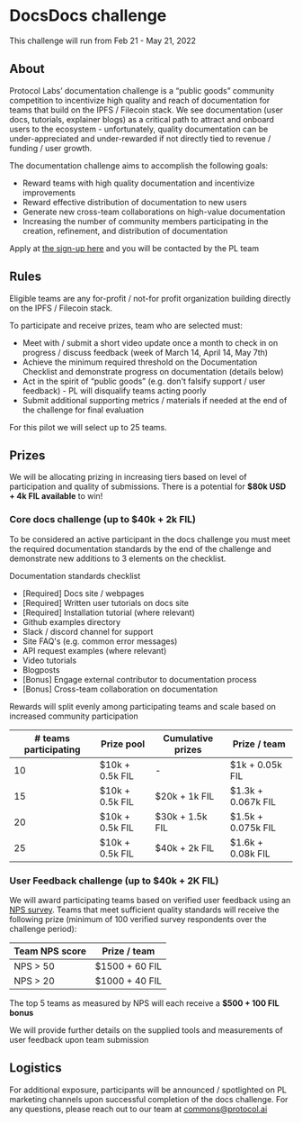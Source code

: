 # DocsDocs challenge

This challenge will run from Feb 21 - May 21, 2022

## About

Protocol Labs’ documentation challenge is a “public goods” community competition to incentivize high quality and reach of documentation for teams that build on the IPFS / Filecoin stack.  We see documentation (user docs, tutorials, explainer blogs) as a critical path to attract and onboard users to the ecosystem - unfortunately, quality documentation can be under-appreciated and under-rewarded if not directly tied to revenue / funding / user growth.

The documentation challenge aims to accomplish the following goals:
- Reward teams with high quality documentation and incentivize improvements
- Reward effective distribution of documentation to new users
- Generate new cross-team collaborations on high-value documentation
- Increasing the number of community members participating in the creation, refinement, and distribution of documentation

Apply at [the sign-up here](https://docs.google.com/forms/d/e/1FAIpQLSdmJki5UoaRMlrWDfxeVZYSw3CpfDT2pkGM8fS6cWl404bCnw/viewform?usp=sf_link) and you will be contacted by the PL team

## Rules

Eligible teams are any for-profit / not-for profit organization building directly on the IPFS / Filecoin stack.

To participate and receive prizes, team who are selected must:
- Meet with / submit a short video update once a month to check in on progress / discuss feedback (week of March 14, April 14, May 7th)
- Achieve the minimum required threshold on the Documentation Checklist and demonstrate progress on documentation (details below)
- Act in the spirit of “public goods” (e.g. don't falsify support / user feedback) - PL will disqualify teams acting poorly
- Submit additional supporting metrics / materials if needed at the end of the challenge for final evaluation

For this pilot we will select up to 25 teams.

## Prizes

We will be allocating prizing in increasing tiers based on level of participation and quality of submissions. There is a potential for **$80k USD + 4k FIL available** to win!


### Core docs challenge (up to $40k + 2k FIL)

To be considered an active participant in the docs challenge you must meet the required documentation standards by the end of the challenge and demonstrate new additions to 3 elements on the checklist.

Documentation standards checklist
- [Required] Docs site / webpages
- [Required] Written user tutorials on docs site
- [Required] Installation tutorial (where relevant)
- Github examples directory
- Slack / discord channel for support
- Site FAQ's (e.g. common error messages)
- API request examples (where relevant)
- Video tutorials
- Blogposts
- [Bonus] Engage external contributor to documentation process
- [Bonus] Cross-team collaboration on documentation

Rewards will split evenly among participating teams and scale based on increased community participation

| # teams participating | Prize pool | Cumulative prizes | Prize / team |
|-------------------------|------------|-------------------|------------|
|10 | $10k + 0.5k FIL | - | $1k + 0.05k FIL |
|15 | $10k + 0.5k FIL | $20k + 1k FIL | $1.3k + 0.067k FIL |
|20 | $10k + 0.5k FIL | $30k + 1.5k FIL | $1.5k + 0.075k FIL |
|25 | $10k + 0.5k FIL | $40k + 2k FIL | $1.6k + 0.08k FIL |


### User Feedback challenge (up to $40k + 2K FIL)

We will award participating teams based on verified user feedback using an [NPS survey](https://www.medallia.com/net-promoter-score/). Teams that meet sufficient quality standards will receive the following prize (minimum of 100 verified survey respondents over the challenge period):

| Team NPS score | Prize / team |
|-------------------------|------------|
| NPS > 50 | $1500 + 60 FIL |
| NPS > 20 | $1000 + 40 FIL | 

The top 5 teams as measured by NPS will each receive a **$500 + 100 FIL bonus**

We will provide further details on the supplied tools and measurements of user feedback upon team submission


## Logistics


For additional exposure, participants will be announced / spotlighted on PL marketing channels upon successful completion of the docs challenge. For any questions, please reach out to our team at commons@protocol.ai



